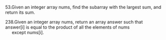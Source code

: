 53.Given an integer array nums, find the subarray with the largest sum, and return its sum.

238.Given an integer array nums, return an array answer such that answer[i] is equal to the product of all the elements of nums \
&ensp;&emsp;except nums[i].
